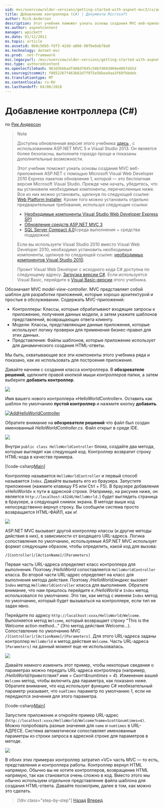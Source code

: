 ```yaml
---
uid: mvc/overview/older-versions/getting-started-with-aspnet-mvc3/cs/adding-a-controller
title: Добавление контроллера (C#) | Документы Microsoft
author: Rick-Anderson
description: Этот учебник поможет узнать основы создания MVC веб-приложения ASP.NET с помощью Microsoft Visual Web Developer 2010 Express Serivice с пакетом обновления 1, какие i...
ms.author: aspnetcontent
manager: wpickett
ms.date: 01/12/2011
ms.topic: article
ms.assetid: 0b8c56b5-fdf3-42dd-a866-98fbe0ab78a0
ms.technology: dotnet-mvc
ms.prod: .net-framework
msc.legacyurl: /mvc/overview/older-versions/getting-started-with-aspnet-mvc3/cs/adding-a-controller
msc.type: authoredcontent
ms.openlocfilehash: 963d3bbbadf408d7045c50bfd693069e4097d45d
ms.sourcegitcommit: f8852267f463b62d7f975e56bea9aa3f68fbbdeb
ms.translationtype: MT
ms.contentlocale: ru-RU
ms.lasthandoff: 04/06/2018
---
```

<a name="adding-a-controller-c"></a>Добавление контроллера (C#)
====================
по [Рик Андерсон](https://github.com/Rick-Anderson)

> > [!NOTE]
> > Доступна обновленная версия этого учебника [здесь](../../../getting-started/introduction/getting-started.md) , с использованием ASP.NET MVC 5 и Visual Studio 2013. Он является более безопасны, выполните гораздо проще и показаны дополнительные возможности.
> 
> 
> Этот учебник поможет узнать основы создания MVC веб-приложения ASP.NET с помощью Microsoft Visual Web Developer 2010 Express пакетом обновления 1, которой — это бесплатная версия Microsoft Visual Studio. Прежде чем начать, убедитесь, что вы установили необходимые компоненты, перечисленные ниже. Все из них можно установить, щелкнув по следующей ссылке: [Web Platform Installer](https://www.microsoft.com/web/gallery/install.aspx?appid=VWD2010SP1Pack). Кроме того можно установить отдельно предварительные требования, используя следующие ссылки:
> 
> - [Необходимые компоненты Visual Studio Web Developer Express SP1](https://www.microsoft.com/web/gallery/install.aspx?appid=VWD2010SP1Pack)
> - [Обновление средств ASP.NET MVC 3](https://www.microsoft.com/web/gallery/install.aspx?appsxml=&amp;appid=MVC3)
> - [SQL Server Compact 4.0](https://www.microsoft.com/web/gallery/install.aspx?appid=SQLCE;SQLCEVSTools_4_0)(среда выполнения + средства поддержки)
> 
> Если вы используете Visual Studio 2010 вместо Visual Web Developer 2010, необходимо установить необходимые компоненты, щелкнув по следующей ссылке: [необходимых компонентов Visual Studio 2010](https://www.microsoft.com/web/gallery/install.aspx?appsxml=&amp;appid=VS2010SP1Pack).
> 
> Проект Visual Web Developer с исходного кода C# доступна по следующему адресу. [Загрузка версии C#](https://code.msdn.microsoft.com/Introduction-to-MVC-3-10d1b098). Если используется Visual Basic, перейдите в [Visual Basic-версии](../vb/intro-to-aspnet-mvc-3.md) этого учебника.


Обозначает MVC *model-view-controller*. MVC представляет собой шаблон для разработки приложений, которые хорошо архитектурой и простые в обслуживании. Содержать MVC-приложений:

- Контроллеры: Классы, которые обрабатывают входящие запросы к приложению, получения данных модели, а затем укажите шаблонов представлений, возвращающих ответа клиенту.
- Модели: Классы, представляющие данные приложения, которые используют логику проверки для применения бизнес-правил для этих данных.
- Представления: Файлы шаблонов, которые приложение использует для динамического создания HTML-ответы.

Мы быть, охватывающие все эти компоненты этого учебника ряда и показано, как их использовать для построения приложения.

Давайте начнем с создания класса контроллера. В **обозревателе решений**, щелкните правой кнопкой мыши *контроллеров* папки, а затем выберите **добавить контроллер**.

[![](adding-a-controller/_static/image2.png)](adding-a-controller/_static/image1.png)

Имя вашего нового контроллера «HelloWorldController». Оставить как шаблон по умолчанию **пустой контроллер** и нажмите кнопку **добавить**.

[![AddHelloWorldController](adding-a-controller/_static/image4.png)](adding-a-controller/_static/image3.png)

Обратите внимание на **обозревателе решений** что файл был создан именованный *HelloWorldController.cs*. Файл открыт в среде IDE.

![](adding-a-controller/_static/image5.png)

Внутри `public class HelloWorldController` блока, создайте два метода, которые выглядят как следующий код. Контроллер возвратит строку HTML-кода в качестве примера.

[!code-csharp[Main](adding-a-controller/samples/sample1.cs)]

Контроллер называется `HelloWorldController` и первый способ называется `Index`. Давайте вызывать его из браузера. Запустите приложение (нажмите клавишу F5 или Ctrl + F5). В браузере добавления «HelloWorld» к пути в адресной строке. (Например, на рисунке ниже, он является `http://localhost:43246/HelloWorld.`) будет выглядеть страница в браузере, а следующий снимок экрана. В методе выше код непосредственно вернул строку. Вы сообщили система просто возвращается HTML-ФАЙЛ, как и!

![](adding-a-controller/_static/image6.png)

ASP.NET MVC вызывает другой контроллер классы (и другие методы действия в них), в зависимости от входящего URL-адреса. Логика сопоставления по умолчанию, используемые ASP.NET MVC использует формат следующим образом, чтобы определить, какой код для вызова:

`/[Controller]/[ActionName]/[Parameters]`

Первая часть URL-адреса определяет класс контроллера для выполнения. Поэтому */HelloWorld* сопоставляется `HelloWorldController` класса. Во второй части URL-адрес определяет на класс для выполнения метода действия. Поэтому */HelloWorld/индекс* вызовет `Index` метод `HelloWorldController` класса для выполнения. Обратите внимание, что нам пришлось перейдите к */HelloWorld* и `Index` метод использовался по умолчанию. Это так, как метод с именем `Index` метод по умолчанию, который будет вызываться на контроллере, если тип не задан явно.

Перейдите по адресу `http://localhost:xxxx/HelloWorld/Welcome`. Выполняется метод `Welcome`, который возвращает строку "This is the Welcome action method..." (Это метод действия Welcome...). Сопоставление по умолчанию MVC `/[Controller]/[ActionName]/[Parameters]`. Для этого URL-адреса заданы контроллер `HelloWorld` и метод действия `Welcome`. Часть URL-адреса `[Parameters]` на данный момент еще не использовалась.

![](adding-a-controller/_static/image7.png)

Давайте немного изменить этот пример, чтобы некоторые сведения о параметрах можно передать URL-адреса контроллера (например, */HelloWorld/приветствия? имя = Скотт&amp;numtimes = 4*). Изменение вашей `Welcome` метод, чтобы включить два параметра, как показано ниже. Обратите внимание, что код использует функцию C# необязательный параметр указывает, что `numTimes` параметр по умолчанию 1, если не передаются значения для этого параметра.

[!code-csharp[Main](adding-a-controller/samples/sample2.cs)]

Запустите приложение и откройте пример URL-адрес (`http://localhost:xxxx/HelloWorld/Welcome?name=Scott&numtimes=4)`. Можно попробовать разные значения для `name` и `numtimes` в URL-АДРЕСЕ. Система автоматически сопоставляет именованные параметры из строки запроса в адресной строке для параметров в методе.

![](adding-a-controller/_static/image8.png)

В обоих этих примерах контроллер затратил «VC» часть MVC — то есть, представления и контроллера работы. Контроллер вернул HTML напрямую. Обычно вы не хотите контроллеров, возвращение HTML напрямую, так как становится очень сложно в код. Вместо этого мы обычно используем отдельное представление файла шаблона для создания HTML-ответа. Давайте посмотрим, далее в том, как можно это сделать.

> [!div class="step-by-step"]
> [Назад](intro-to-aspnet-mvc-3.md)
> [Вперед](adding-a-view.md)
